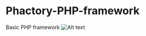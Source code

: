 # Phactory-PHP-framework
Basic PHP framework
![Alt text](https://raw.githubusercontent.com/ljepojevic/Phactory-PHP-framework/master/public/assets/img/phactory-framework-logo.jpg "Optional Title")
